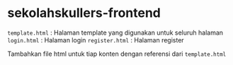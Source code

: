 ﻿# sekolahskullers-frontend

<code>template.html</code> : Halaman template yang digunakan untuk seluruh halaman
<code>login.html</code> : Halaman login
<code>register.html</code> : Halaman register

Tambahkan file html untuk tiap konten dengan referensi dari <code>template.html</code>
